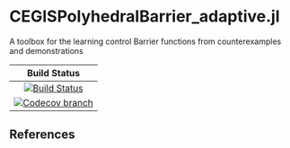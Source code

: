 # CEGISPolyhedralBarrier_adaptive.jl

A toolbox for the learning control Barrier functions from counterexamples and demonstrations

| **Build Status** |
|:----------------:|
| [![Build Status][build-img]][build-url] |
| [![Codecov branch][codecov-img]][codecov-url] |

[build-img]: https://github.com/guberger/CEGISPolyhedralBarrier_adaptive.jl/workflows/CI/badge.svg?branch=main
[build-url]: https://github.com/guberger/CEGISPolyhedralBarrier_adaptive.jl/actions?query=workflow%3ACI
[codecov-img]: http://codecov.io/github/guberger/CEGISPolyhedralBarrier_adaptive.jl/coverage.svg?branch=main
[codecov-url]: http://codecov.io/github/guberger/CEGISPolyhedralBarrier_adaptive.jl?branch=main

## References
